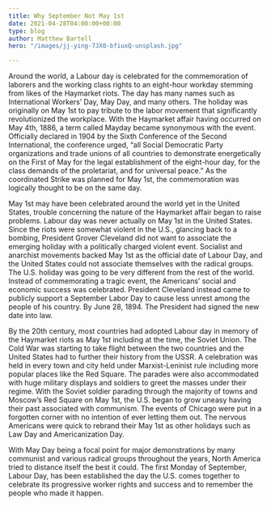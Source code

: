 ```yaml
---
title: Why September Not May 1st
date: 2021-04-28T04:00:00+00:00
type: blog
author: Matthew Bartell
hero: "/images/jj-ying-7JX0-bfiuxQ-unsplash.jpg"

---
```

Around the world, a Labour day is celebrated for the commemoration of laborers and the working class rights to an eight-hour workday stemming from likes of the Haymarket riots. The day has many names such as International Workers’ Day, May Day, and many others. The holiday was originally on May 1st to pay tribute to the labor movement that significantly revolutionized the workplace. With the Haymarket affair having occurred on May 4th, 1886, a term called Mayday became synonymous with the event. Officially declared in 1904 by the Sixth Conference of the Second International, the conference urged, “all Social Democratic Party organizations and trade unions of all countries to demonstrate energetically on the First of May for the legal establishment of the eight-hour day, for the class demands of the proletariat, and for universal peace.” As the coordinated Strike was planned for May 1st, the commemoration was logically thought to be on the same day.

May 1st may have been celebrated around the world yet in the United States, trouble concerning the nature of the Haymarket affair began to raise problems. Labour day was never actually on May 1st in the United States. Since the riots were somewhat violent in the U.S., glancing back to a bombing, President Grover Cleveland did not want to associate the emerging holiday with a politically charged violent event. Socialist and anarchist movements backed May 1st as the official date of Labour Day, and the United States could not associate themselves with the radical groups. The U.S. holiday was going to be very different from the rest of the world. Instead of commemorating a tragic event, the Americans’ social and economic success was celebrated. President Cleveland instead came to publicly support a September Labor Day to cause less unrest among the people of his country. By June 28, 1894. The President had signed the new date into law.

By the 20th century, most countries had adopted Labour day in memory of the Haymarket riots as May 1st including at the time, the Soviet Union. The Cold War was starting to take flight between the two countries and the United States had to further their history from the USSR. A celebration was held in every town and city held under Marxist-Leninist rule including more popular places like the Red Square. The parades were also accommodated with huge military displays and soldiers to greet the masses under their regime. With the Soviet soldier parading through the majority of towns and Moscow’s Red Square on May 1st, the U.S. began to grow uneasy having their past associated with communism. The events of Chicago were put in a forgotten corner with no intention of ever letting them out. The nervous Americans were quick to rebrand their May 1st as other holidays such as Law Day and Americanization Day.

With May Day being a focal point for major demonstrations by many communist and various radical groups throughout the years, North America tried to distance itself the best it could. The first Monday of September, Labour Day, has been established the day the U.S. comes together to celebrate its progressive worker rights and success and to remember the people who made it happen.